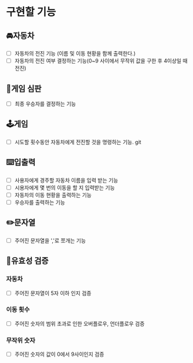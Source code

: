 # 구현할 기능

## 🚘**자동차**

- [ ]  자동차의 전진 기능 (이름 및 이동 현황을 함께 출력한다.)
- [ ]  자동차의 전진 여부 결정하는 기능(0~9 사이에서 무작위 값을 구한 후 4이상일 때 전진)

## 🎯게임 심판
- [ ] 최종 우승자를 결정하는 기능

## 🕹️**게임**

- [ ] 시도할 횟수동안 자동차에게 전진할 것을 명령하는 기능.
git 

## ⌨️**입출력**

- [ ]  사용자에게 경주할 자동차 이름을 입력 받는 기능
- [ ]  시용자에게 몇 번의 이동을 할 지 입력받는 기능
- [ ]  자동차의 이동 현황을 출력하는 기능
- [ ]  우승자를 출력하는 기능

## ✏️문자열

- [ ] 주어진 문자열을 ','로 쪼개는 기능

## 💎유효성 검증
### 자동차
- [ ] 주어진 문자열이 5자 이하 인지 검증
### 이동 횟수
- [ ] 주어진 숫자의 범위 초과로 인한 오버플로우, 언더플로우 검증
### 무작위 숫자
- [ ] 주어진 숫자의 값이 0에서 9사이인지 검증

